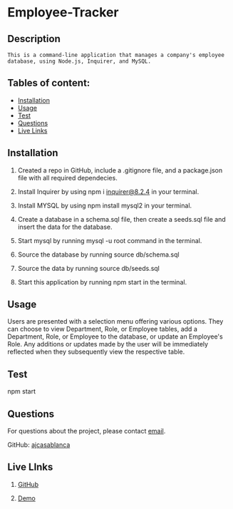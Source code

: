 # Employee-Tracker

## Description
    This is a command-line application that manages a company's employee database, using Node.js, Inquirer, and MySQL.


 ## Tables of content:
  * [Installation](#installation)
  * [Usage](#usage)
  * [Test](#test)
  * [Questions](#questions)
  * [Live Links](#url)

 ## Installation

   1. Created a repo in GitHub, include a .gitignore file, and a package.json file with all required dependecies.

   2. Install Inquirer by using npm i inquirer@8.2.4 in your terminal.

   3. Install MYSQL by using npm install mysql2 in your terminal.

   4. Create a database in a schema.sql file, then create a seeds.sql file and insert the data for the database.

   5. Start mysql by running mysql -u root command in the terminal.

   6.  Source the database by running source db/schema.sql

   7. Source the data by running source db/seeds.sql

   8. Start this application by running npm start in the terminal.


## Usage 

Users are presented with a selection menu offering various options. They can choose to view Department, Role, or Employee tables, add a Department, Role, or Employee to the database, or update an Employee's Role. Any additions or updates made by the user will be immediately reflected when they subsequently view the respective table.

## Test
npm start


## Questions
For questions about the project, please contact [email](mailto:andrewcasablanca@yahoo.com).

GitHub: [ajcasablanca](https://github.com/ajcasablanca)

## Live LInks

1. [GitHub](https://ajcasablanca.github.io/Employee-Tracker/)

2. [Demo](https://drive.google.com/file/d/13UznSEEtq6iePYD3t7kvpAcasB5QJenG/view?usp=sharing)